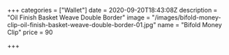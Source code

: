 +++
categories = ["Wallet"]
date = 2020-09-20T18:43:08Z
description = "Oil Finish Basket Weave Double Border"
image = "/images/bifold-money-clip-oil-finish-basket-weave-double-border-01.jpg"
name = "Bifold Money Clip"
price = 90

+++
